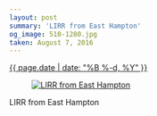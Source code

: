 ```yaml
---
layout: post
summary: 'LIRR from East Hampton'
og_image: 510-1280.jpg
taken: August 7, 2016
---
```


<div class="post">
 <time>
  <a href="/510">
   {{ page.date | date: "%B %-d, %Y" }}
  </a>
 </time>
 <a href="/510">
  <figure data-taken="8/7/2016">
   <img alt="LIRR from East Hampton" sizes="(min-width: 700px) 50vw, calc(100vw - 2rem)" src="{{ site.assets_url }}/510-640.jpg" srcset="{{ site.assets_url }}/510-1280.jpg 1280w, {{ site.assets_url }}/510-960.jpg 960w, {{ site.assets_url }}/510-640.jpg 640w, {{ site.assets_url }}/510-320.jpg 320w"/>
  </figure>
 </a>
 <span>
  LIRR from East Hampton
 </span>
</div>
